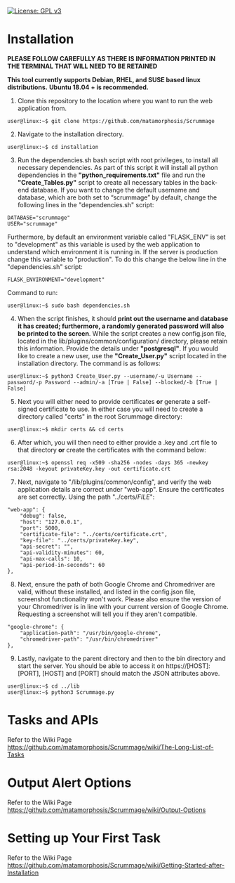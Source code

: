 [![License: GPL v3](https://img.shields.io/badge/License-GPLv3-blue.svg)](https://www.gnu.org/licenses/gpl-3.0)

# Installation
**PLEASE FOLLOW CAREFULLY AS THERE IS INFORMATION PRINTED IN THE TERMINAL THAT WILL NEED TO BE RETAINED**

**This tool currently supports Debian, RHEL, and SUSE based linux distributions.**
**Ubuntu 18.04 + is recommended.**

1. Clone this repository to the location where you want to run the web application from.  
```console
user@linux:~$ git clone https://github.com/matamorphosis/Scrummage
```
2. Navigate to the installation directory.
```console
user@linux:~$ cd installation
```
3. Run the dependencies.sh bash script with root privileges, to install all necessary dependencies. As part of this script it will install all python dependencies in the **"python_requirements.txt"** file and run the **"Create_Tables.py"** script to create all necessary tables in the back-end database. If you want to change the default username and database, which are both set to “scrummage” by default, change the following lines in the "dependencies.sh" script:  
```console
DATABASE="scrummage"  
USER="scrummage"  
```
Furthermore, by default an environment variable called "FLASK_ENV" is set to "development" as this variable is used by the web application to understand which environment it is running in. If the server is production change this variable to "production". To do this change the below line in the "dependencies.sh" script:  
```console
FLASK_ENVIRONMENT="development"
```
Command to run:
```console
user@linux:~$ sudo bash dependencies.sh
```

4. When the script finishes, it should **print out the username and database it has created; furthermore, a randomly generated password will also be printed to the screen**. While the script creates a new config.json file, located in the lib/plugins/common/configuration/ directory, please retain this information. Provide the details under **"postgresql"**. If you would like to create a new user, use the **"Create_User.py"** script located in the installation directory. The command is as follows:
```console
user@linux:~$ python3 Create_User.py --username/-u Username --password/-p Password --admin/-a [True | False] --blocked/-b [True | False]
```
5. Next you will either need to provide certificates **or** generate a self-signed certificate to use. In either case you will need to create a directory called "certs" in the root Scrummage directory:
```console
user@linux:~$ mkdir certs && cd certs
```
6. After which, you will then need to either provide a .key and .crt file to that directory **or** create the certificates with the command below:
```console
user@linux:~$ openssl req -x509 -sha256 -nodes -days 365 -newkey rsa:2048 -keyout privateKey.key -out certificate.crt
```
7. Next, navigate to "/lib/plugins/common/config", and verify the web application details are correct under "web-app". Ensure the certificates are set correctly. Using the path "../certs/*FILE*":
```
"web-app": {
    "debug": false,
    "host": "127.0.0.1",
    "port": 5000,
    "certificate-file": "../certs/certificate.crt",
    "key-file": "../certs/privateKey.key",
    "api-secret": "",
    "api-validity-minutes": 60,
    "api-max-calls": 10,
    "api-period-in-seconds": 60
},
```
8. Next, ensure the path of both Google Chrome and Chromedriver are valid, without these installed, and listed in the config.json file, screenshot functionality won't work. Please also ensure the version of your Chromedriver is in line with your current version of Google Chrome. Requesting a screenshot will tell you if they aren't compatible.
```
"google-chrome": {
    "application-path": "/usr/bin/google-chrome",
    "chromedriver-path": "/usr/bin/chromedriver"
},
```

9. Lastly, navigate to the parent directory and then to the bin directory and start the server. You should be able to access it on https://[HOST]:[PORT], [HOST] and [PORT] should match the JSON attributes above.
```console
user@linux:~$ cd ../lib
user@linux:~$ python3 Scrummage.py
```

# Tasks and APIs  
Refer to the Wiki Page https://github.com/matamorphosis/Scrummage/wiki/The-Long-List-of-Tasks

# Output Alert Options  
Refer to the Wiki Page https://github.com/matamorphosis/Scrummage/wiki/Output-Options

# Setting up Your First Task
Refer to the Wiki Page https://github.com/matamorphosis/Scrummage/wiki/Getting-Started-after-Installation
